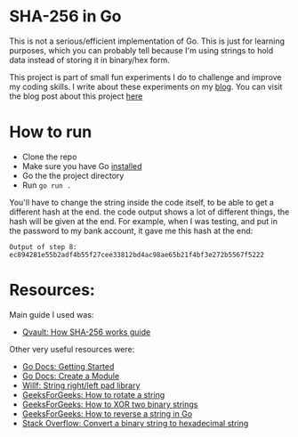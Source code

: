 # SHA-256 in Go

This is not a serious/efficient implementation of Go. This is just for learning purposes, which you can probably tell because I'm using strings to hold data instead of storing it in binary/hex form.

This project is part of small fun experiments I do to challenge and improve my coding skills. I write about these experiments on my [blog](https://www.kronaemmanuel.com/blog). You can visit the blog post about this project [here](https://www.kronaemmanuel.com/2021/09/12/Implementing-SHA-256-in-Go-lang.html)

# How to run
- Clone the repo
- Make sure you have Go [installed](https://golang.org/doc/install)
- Go the the project directory
- Run `go run .`

You'll have to change the string inside the code itself, to be able to get a different hash at the end. the code output shows a lot of different things, the hash will be given at the end. For example, when I was testing, and put in the password to my bank account, it gave me this hash at the end:
```
Output of step 8: 
ec894281e55b2adf4b55f27cee33812bd4ac98ae65b21f4bf3e272b5567f5222
```

# Resources:
Main guide I used was:
- [Qvault: How SHA-256 works guide](https://qvault.io/cryptography/how-sha-2-works-step-by-step-sha-256/)

Other very useful resources were:
  - [Go Docs: Getting Started](https://golang.org/doc/tutorial/getting-started)
  - [Go Docs: Create a Module](https://golang.org/doc/tutorial/create-module)
  - [Willf: String right/left pad library](https://github.com/willf/pad/blob/master/pad.go)
  - [GeeksForGeeks: How to rotate a string](https://www.geeksforgeeks.org/left-rotation-right-rotation-string-2/)
  - [GeeksForGeeks: How to XOR two binary strings](https://www.geeksforgeeks.org/xor-of-two-binary-strings/)
  - [GeeksForGeeks: How to reverse a string in Go](https://www.geeksforgeeks.org/how-to-reverse-a-string-in-golang/)
  - [Stack Overflow: Convert a binary string to hexadecimal string](https://stackoverflow.com/questions/25592084/converting-binary-string-to-a-hexadecimal-string-java)